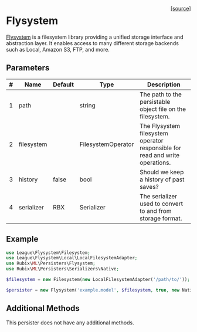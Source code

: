 <span style="float:right;"><a href="https://github.com/RubixML/Extras/blob/master/src/Persisters/Flysystem.php">[source]</a></span>

# Flysystem
[Flysystem](https://flysystem.thephpleague.com) is a filesystem library providing a unified storage interface and abstraction layer. It enables access to many different storage backends such as Local, Amazon S3, FTP, and more.

## Parameters
| # | Name | Default | Type | Description |
|---|---|---|---|---|
| 1 | path | | string | The path to the persistable object file on the filesystem. |
| 2 | filesystem |  | FilesystemOperator | The Flysystem filesystem operator responsible for read and write operations. |
| 3 | history | false | bool | Should we keep a history of past saves? |
| 4 | serializer | RBX | Serializer | The serializer used to convert to and from storage format. |

## Example
```php
use League\Flysystem\Filesystem;
use League\Flysystem\Local\LocalFilesystemAdapter;
use Rubix\ML\Persisters\Flysystem;
use Rubix\ML\Persisters\Serializers\Native;

$filesystem = new Filesystem(new LocalFilesystemAdapter('/path/to/'));

$persister = new Flysystem('example.model', $filesystem, true, new Native());
```

## Additional Methods
This persister does not have any additional methods.
